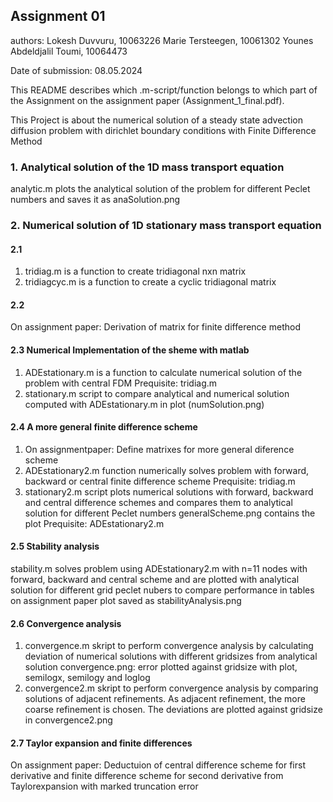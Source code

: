 ## Assignment 01
authors:
Lokesh Duvvuru, 10063226
Marie Tersteegen, 10061302
Younes Abdeldjalil Toumi, 10064473

Date of submission: 08.05.2024

This README describes which .m-script/function belongs to which part of the Assignment on the assignment paper (Assignment_1_final.pdf).

This Project is about the numerical solution of a steady state advection 
diffusion problem with dirichlet boundary conditions with Finite Difference
Method

### 1. Analytical solution of the 1D mass transport equation
analytic.m plots the analytical solution of the problem for different Peclet numbers and saves it as anaSolution.png

### 2. Numerical solution of 1D stationary mass transport equation

#### 2.1 
1. tridiag.m is a function to create tridiagonal nxn matrix
2. tridiagcyc.m is a function to create a cyclic tridiagonal matrix

#### 2.2
On assignment paper: Derivation of matrix for finite difference method

#### 2.3 Numerical Implementation of the sheme with matlab
1. ADEstationary.m is a function to calculate numerical solution of the problem with central FDM
    Prequisite: tridiag.m
2. stationary.m script to compare analytical and numerical solution computed with ADEstationary.m in plot (numSolution.png)

#### 2.4 A more general finite difference scheme
1. On assignmentpaper: Define matrixes for more general diference scheme
2. ADEstationary2.m function numerically solves problem with forward, backward or central finite difference scheme 
    Prequisite: tridiag.m
3. stationary2.m script plots numerical solutions with forward, backward and central difference schemes and compares them to analytical solution for different Peclet numbers
    generalScheme.png contains the plot
    Prequisite: ADEstationary2.m

#### 2.5 Stability analysis
stability.m solves problem using ADEstationary2.m with n=11 nodes with forward, backward and central scheme and are plotted with analytical solution for different grid peclet nubers to compare performance in tables on assignment paper
plot saved as stabilityAnalysis.png

#### 2.6 Convergence analysis
1. convergence.m skript to perform convergence analysis by calculating deviation of numerical solutions with different gridsizes from analytical solution
    convergence.png: error plotted against gridsize with plot, semilogx, semilogy and loglog
3. convergence2.m skript to perform convergence analysis by comparing solutions of adjacent refinements. As adjacent refinement, the more coarse refinement is chosen. 
    The deviations are plotted against gridsize in convergence2.png

#### 2.7 Taylor expansion and finite differences
On assignment paper: Deductuion of central difference scheme for first derivative and finite difference scheme for second derivative from Taylorexpansion with marked truncation error


